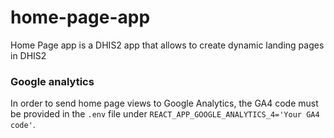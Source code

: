 # home-page-app
Home Page app is a DHIS2 app that allows to create dynamic landing pages in DHIS2

### Google analytics

In order to send home page views to Google Analytics, the GA4 code must be provided in the ```.env``` file under ```REACT_APP_GOOGLE_ANALYTICS_4='Your GA4 code'```.
